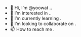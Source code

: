 - 👋 Hi, I’m @yoowat ..
- 👀 I’m interested in ..
- 🌱 I’m currently learning .
- 💞️ I’m looking to collaborate on .
- 📫 How to reach me .

<!---
yoowat/yoowat is a ✨ special ✨ repository because its `README.md` (this file) appears on your GitHub profile.
You can click the Preview link to take a look at your changes.
--->
